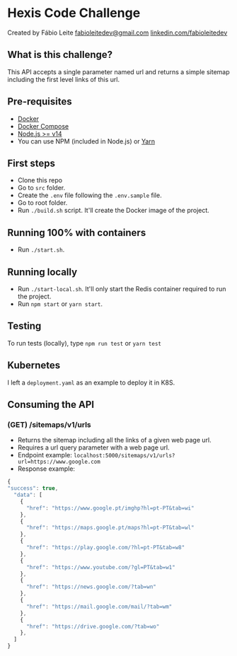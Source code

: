 # Hexis Code Challenge

Created by Fábio Leite
fabioleitedev@gmail.com
[linkedin.com/fabioleitedev](https://www.linkedin.com/in/fabioleitedev)

## What is this challenge?

This API accepts a single parameter named url and returns a simple sitemap including the first level links of this url.

## Pre-requisites

* [Docker](https://www.docker.com)
* [Docker Compose](https://docs.docker.com/compose/install/)
* [Node.js >= v14](https://nodejs.org/en)
* You can use NPM (included in Node.js) or [Yarn](https://yarnpkg.com)

## First steps

* Clone this repo
* Go to `src` folder.
* Create the `.env` file following the `.env.sample` file.
* Go to root folder.
* Run `./build.sh` script. It'll create the Docker image of the project.

## Running 100% with containers

* Run `./start.sh`.

## Running locally

* Run `./start-local.sh`. It'll only start the Redis container required to run the project.
* Run `npm start` or `yarn start`.

## Testing

To run tests (locally), type `npm run test` or `yarn test`

## Kubernetes

I left a `deployment.yaml` as an example to deploy it in K8S.

## Consuming the API

### (GET) /sitemaps/v1/urls

* Returns the sitemap including all the links of a given web page url.
* Requires a url query parameter with a web page url.
* Endpoint example: `localhost:5000/sitemaps/v1/urls?url=https://www.google.com`
* Response example:

```javascript
{
"success": true,
  "data": [
    {
      "href": "https://www.google.pt/imghp?hl=pt-PT&tab=wi"
    },
    {
      "href": "https://maps.google.pt/maps?hl=pt-PT&tab=wl"
    },
    {
      "href": "https://play.google.com/?hl=pt-PT&tab=w8"
    },
    {
      "href": "https://www.youtube.com/?gl=PT&tab=w1"
    },
    {
      "href": "https://news.google.com/?tab=wn"
    },
    {
      "href": "https://mail.google.com/mail/?tab=wm"
    },
    {
      "href": "https://drive.google.com/?tab=wo"
    },
  ]
}
```
